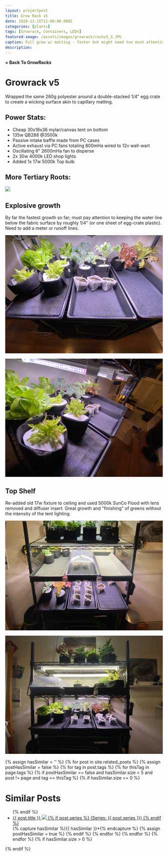```yaml
---
layout: projectpost
title: Grow Rack v5
date: 2020-12-15T12:00:00.000Z
categories: [plants]
tags: [Growrack, Containers, LEDs]
featured-image: /assets/images/growrack/rackv5_3.JPG
caption: Full grow w/ matting - faster but might need too much attention
description:
---
```

<a href='/growrack.html' style="text-decoration: none; font-weight: bolder;" class='postcrumb'> < Back To GrowRacks</a>
 
# Growrack v5
Wrapped the same 260g polyester around a double-stacked 1/4" egg crate to create a wicking surface akin to capillary matting.
 
## Power Stats:
- Cheap 30x18x36 mylar/canvas tent on bottom 
- 135w QB288 @3500k
- Passive intake baffle made from PC cases
- Active exhaust via PC fans totaling 800mHa wired to 12v wall-wart
- Oscillating 6" 2600mHa fan to disperse
- 2x 30w 4000k LED shop lights
- Added 1x 17w 5000k Top bulb
 
## More Tertiary Roots:
<a data-fancybox="gallery" href="/assets/images/growrack/rackv5_6.JPG"><img class="projectimage" src="/assets/images/growrack/rackv5_6.JPG"></a>
 
## Explosive growth
 
By far the fastest growth so far; must pay attention to keeping the water line below the fabric surface by roughly 1/4" (or one sheet of egg-crate plastic). Need to add a meter or runoff lines.
 
<a data-fancybox="gallery" href="/assets/images/growrack/rackv5_5.JPG"><img class="projectimage" src="/assets/images/growrack/rackv5_5.JPG"></a>
 
<a data-fancybox="gallery" href="/assets/images/growrack/rackv5_4.JPG"><img class="projectimage" src="/assets/images/growrack/rackv5_4.JPG"></a>
 
## Top Shelf
 
Re-added old 17w fixture to ceiling and used 5000k SunCo Flood with lens removed and diffuser insert. Great growth and "finishing" of greens without the intensity of the tent lighting.
 
<a data-fancybox="gallery" href="/assets/images/growrack/rackv5_1.JPG"><img class="projectimage" src="/assets/images/growrack/rackv5_1.JPG"></a>
 
<a data-fancybox="gallery" href="/assets/images/growrack/rackv5_3.JPG"><img class="projectimage" src="/assets/images/growrack/rackv5_3.JPG"></a>
 
{% assign hasSimilar = '' %}
{% for post in site.related_posts %}
{% assign postHasSimilar = false %}
{% for tag in post.tags %}
{% for thisTag in page.tags %}
{% if postHasSimilar == false and hasSimilar.size < 5 and post != page and tag == thisTag %}
{% if hasSimilar.size == 0 %}
# Similar Posts
<ul>
{% endif %}
<li class="relatedPost">
<a href="{{ site.url }}{{ post.url }}">{{ post.title }}
<img src="{{ post.featured-image }}" class='postlistimage' />
{% if post.series %}
(Series: {{ post.series }})
{% endif %}
</a>
</li>
{% capture hasSimilar %}{{ hasSimilar }}*{% endcapture %}
{% assign postHasSimilar = true %}
{% endif %}
{% endfor %}
{% endfor %}
{% endfor %}
{% if hasSimilar.size > 0 %}
</ul>
{% endif %}
 
 
 
 
 
 


